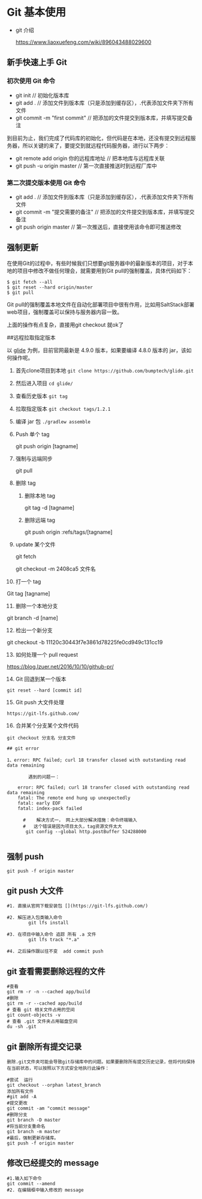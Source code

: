 #  Git 基本使用

- git 介绍

  https://www.liaoxuefeng.com/wiki/896043488029600

  

## 新手快速上手 Git

### 初次使用 Git  命令

- git init   // 初始化版本库 
- git add .   // 添加文件到版本库（只是添加到缓存区），.代表添加文件夹下所有文件  
- git commit -m "first commit" // 把添加的文件提交到版本库，并填写提交备注 

到目前为止，我们完成了代码库的初始化，但代码是在本地，还没有提交到远程服务器，所以关键的来了，要提交到就远程代码服务器，进行以下两步： 

- git remote add origin 你的远程库地址  // 把本地库与远程库关联 
- git push -u origin master    // 第一次直接推送时到远程厂库中

### 第二次提交版本使用 Git 命令  

- git add .   // 添加文件到版本库（只是添加到缓存区），.代表添加文件夹下所有文件  
- git commit -m "提交需要的备注" // 把添加的文件提交到版本库，并填写提交备注 
- git push origin master  // 第一次推送后，直接使用该命令即可推送修改 

## 强制更新

在使用Git的过程中，有些时候我们只想要git服务器中的最新版本的项目，对于本地的项目中修改不做任何理会，就需要用到Git pull的强制覆盖，具体代码如下：

```
$ git fetch --all
$ git reset --hard origin/master 
$ git pull
```

Git pull的强制覆盖本地文件在自动化部署项目中很有作用，比如用SaltStack部署web项目，强制覆盖可以保持与服务器内容一致。

上面的操作有点复杂，直接用git checkout 就ok了

##远程拉取指定版本

以 [glide](https://links.jianshu.com/go?to=%5Bhttps%3A%2F%2Fgithub.com%2Fbumptech%2Fglide%5D(https%3A%2F%2Fgithub.com%2Fbumptech%2Fglide)) 为例，目前官网最新是 4.9.0 版本，如果要编译 4.8.0 版本的 jar，该如何操作呢。

1. 首先clone项目到本地
   `git clone https://github.com/bumptech/glide.git`

2. 然后进入项目
   `cd glide/`

3. 查看历史版本
   `git tag`
   
4. 拉取指定版本
   `git checkout tags/1.2.1`

5. 编译 jar 包
   `./gradlew assemble`
   
6. Push  单个 tag

   git push origin [tagname]
   
7. 强制与远端同步

   git pull
   
8. 删除 tag

   1. 删除本地 tag

      git tag -d [tagname]

   2. 删除远端 tag

      git push origin :refs/tags/[tagname]
   
9. update 某个文件

   git fetch

   git checkout -m 2408ca5 文件名
   
10. 打一个 tag

   Git tag [tagname]
   
11. 删除一个本地分支

   git branch -d [name]

12. 检出一个新分支

   git checkout -b 11120c30443f7e3861d78225fe0cd949c131cc19

13. 如何处理一个 pull request 

   https://blog.lzuer.net/2016/10/10/github-pr/

14. Git 回退到某一个版本

   ```
   git reset --hard [commit id]
   ```

15. Git push 大文件处理

   ```
   https://git-lfs.github.com/
   ```

16. 合并某个分支某个文件代码

   ```shell
   git checkout 分支名 分支文件
   
   ```
```
## git error

1、error: RPC failed; curl 18 transfer closed with outstanding read data remaining

        遇到的问题一：
    
    error: RPC failed; curl 18 transfer closed with outstanding read data remaining
    fatal: The remote end hung up unexpectedly
    fatal: early EOF
    fatal: index-pack failed
    
      #    解决方式一， 网上大部分解决措施：命令终端输入 
      #   这个错误是因为项目太久，tag资源文件太大
       git config --global http.postBuffer 524288000


```

## 强制 push

```git
git push -f origin master
```

## git push 大文件

```shell
#1. 直接从官网下载安装包 [](https://git-lfs.github.com/)

#2. 解压进入包类输入命令 
		git lfs install

#3. 在项目中输入命令 追踪 所有 .a 文件
		git lfs track "*.a"

#4. 之后操作跟以往不变  add commit push
```

## git 查看需要删除远程的文件

```
#查看
git rm -r -n --cached app/build
#删除 
git rm -r --cached app/build
# 查看 git 相关文件占用的空间
git count-objects -v 
# 查看 .git 文件夹占用磁盘空间
du -sh .git 
```

## git 删除所有提交记录

```
删除.git文件夹可能会导致git存储库中的问题。如果要删除所有提交历史记录，但将代码保持在当前状态，可以按照以下方式安全地执行此操作：

#尝试  运行  
git checkout --orphan latest_branch
添加所有文件
#git add -A
#提交更改
git commit -am "commit message"
#删除分支
git branch -D master
#将当前分支重命名
git branch -m master
#最后，强制更新存储库。
git push -f origin master
```

## 修改已经提交的 message

```
#1.输入如下命令
git commit --amend
#2. 在编辑框中输入修改的 message
```

